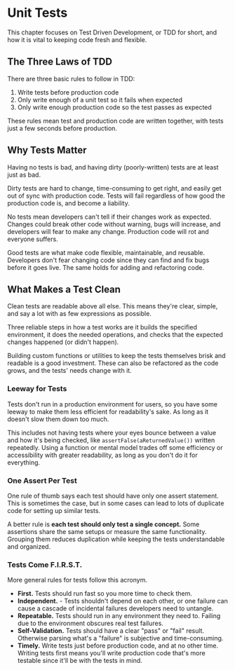 # Unit Tests

This chapter focuses on Test Driven Development, or TDD for short, and how it is vital to keeping code fresh and flexible.

## The Three Laws of TDD

There are three basic rules to follow in TDD:

1. Write tests before production code
2. Only write enough of a unit test so it fails when expected
3. Only write enough production code so the test passes as expected

These rules mean test and production code are written together, with tests just a few seconds before production.

## Why Tests Matter

Having no tests is bad, and having dirty (poorly-written) tests are at least just as bad.

Dirty tests are hard to change, time-consuming to get right, and easily get out of sync with production code. Tests will fail regardless of how good the production code is, and become a liability.

No tests mean developers can't tell if their changes work as expected. Changes could break other code without warning, bugs will increase, and developers will fear to make any change. Production code will rot and everyone suffers.

Good tests are what make code flexible, maintainable, and reusable. Developers don't fear changing code since they can find and fix bugs before it goes live. The same holds for adding and refactoring code.

## What Makes a Test Clean

Clean tests are readable above all else. This means they're clear, simple, and say a lot with as few expressions as possible.

Three reliable steps in how a test works are it builds the specified environment, it does the needed operations, and checks that the expected changes happened (or didn't happen).

Building custom functions or utilities to keep the tests themselves brisk and readable is a good investment. These can also be refactored as the code grows, and the tests' needs change with it.

### Leeway for Tests

Tests don't run in a production environment for users, so you have some leeway to make them less efficient for readability's sake. As long as it doesn't slow them down too much.

This includes not having tests where your eyes bounce between a value and how it's being checked, like `assertFalse(aReturnedValue())` written repeatedly. Using a function or mental model trades off some efficiency or accessibility with greater readability, as long as you don't do it for everything.

### One Assert Per Test

One rule of thumb says each test should have only one assert statement. This is sometimes the case, but in some cases can lead to lots of duplicate code for setting up similar tests.

A better rule is **each test should only test a single concept.** Some assertions share the same setups or measure the same functionality. Grouping them reduces duplication while keeping the tests understandable and organized.

### Tests Come F.I.R.S.T.

More general rules for tests follow this acronym.

* **First.** Tests should run fast so you more time to check them.
* **Independent.** - Tests shouldn't depend on each other, or one failure can cause a cascade of incidental failures developers need to untangle.
* **Repeatable.** Tests should run in any environment they need to. Failing due to the environment obscures real test failures.
* **Self-Validation.** Tests should have a clear "pass" or "fail" result. Otherwise parsing what's a "failure" is subjective and time-consuming.
* **Timely.** Write tests just before production code, and at no other time. Writing tests first means you'll write production code that's more testable since it'll be with the tests in mind.

